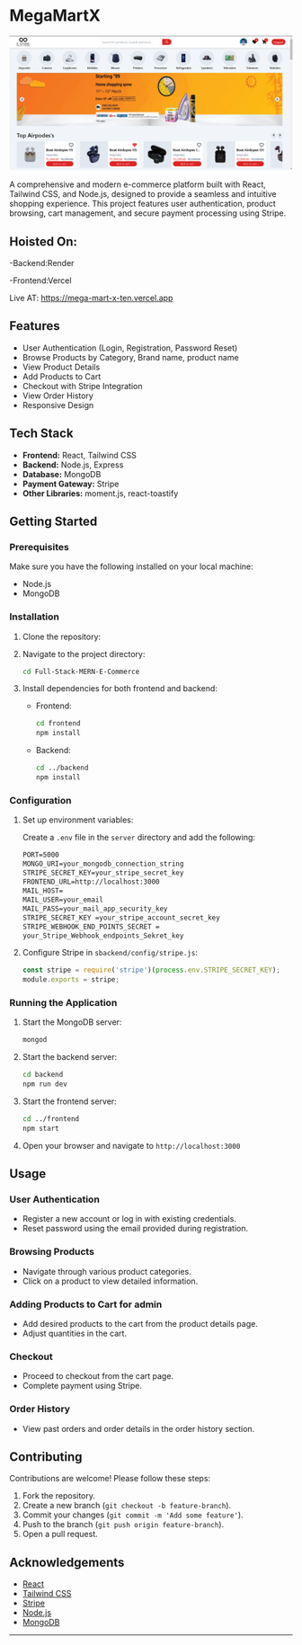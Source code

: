 # MegaMartX

![Alt text](HomePage.png?raw=true "Title")

A comprehensive and modern e-commerce platform built with React, Tailwind CSS, and Node.js, designed to provide a seamless and intuitive shopping experience. This project features user authentication, product browsing, cart management, and secure payment processing using Stripe.

## Hoisted On:
-Backend:Render

-Frontend:Vercel

Live AT: https://mega-mart-x-ten.vercel.app


## Features

- User Authentication (Login, Registration, Password Reset)
- Browse Products by Category, Brand name, product name
- View Product Details
- Add Products to Cart
- Checkout with Stripe Integration
- View Order History
- Responsive Design

## Tech Stack

- **Frontend:** React, Tailwind CSS
- **Backend:** Node.js, Express
- **Database:** MongoDB
- **Payment Gateway:** Stripe
- **Other Libraries:** moment.js, react-toastify

## Getting Started

### Prerequisites

Make sure you have the following installed on your local machine:

- Node.js
- MongoDB

### Installation

1. Clone the repository:
   

2. Navigate to the project directory:
    ```bash
    cd Full-Stack-MERN-E-Commerce
    ```

3. Install dependencies for both frontend and backend:

    - Frontend:
        ```bash
        cd frontend
        npm install
        ```

    - Backend:
        ```bash
        cd ../backend
        npm install
        ```

### Configuration

1. Set up environment variables:

    Create a `.env` file in the `server` directory and add the following:
    ```env
    PORT=5000
    MONGO_URI=your_mongodb_connection_string
    STRIPE_SECRET_KEY=your_stripe_secret_key
    FRONTEND_URL=http://localhost:3000
    MAIL_HOST=
    MAIL_USER=your_email
    MAIL_PASS=your_mail_app_security_key  
    STRIPE_SECRET_KEY =your_stripe_account_secret_key
    STRIPE_WEBHOOK_END_POINTS_SECRET = your_Stripe_Webhook_endpoints_Sekret_key
    ```

2. Configure Stripe in `sbackend/config/stripe.js`:
    ```javascript
    const stripe = require('stripe')(process.env.STRIPE_SECRET_KEY);
    module.exports = stripe;
    ```

### Running the Application

1. Start the MongoDB server:
    ```bash
    mongod
    ```

2. Start the backend server:
    ```bash
    cd backend
    npm run dev
    ```

3. Start the frontend server:
    ```bash
    cd ../frontend
    npm start
    ```

4. Open your browser and navigate to `http://localhost:3000`

## Usage

### User Authentication

- Register a new account or log in with existing credentials.
- Reset password using the email provided during registration.

### Browsing Products

- Navigate through various product categories.
- Click on a product to view detailed information.

### Adding Products to Cart for admin

- Add desired products to the cart from the product details page.
- Adjust quantities in the cart.

### Checkout

- Proceed to checkout from the cart page.
- Complete payment using Stripe.

### Order History

- View past orders and order details in the order history section.

## Contributing

Contributions are welcome! Please follow these steps:

1. Fork the repository.
2. Create a new branch (`git checkout -b feature-branch`).
3. Commit your changes (`git commit -m 'Add some feature'`).
4. Push to the branch (`git push origin feature-branch`).
5. Open a pull request.



## Acknowledgements

- [React](https://reactjs.org/)
- [Tailwind CSS](https://tailwindcss.com/)
- [Stripe](https://stripe.com/)
- [Node.js](https://nodejs.org/)
- [MongoDB](https://www.mongodb.com/)

---


